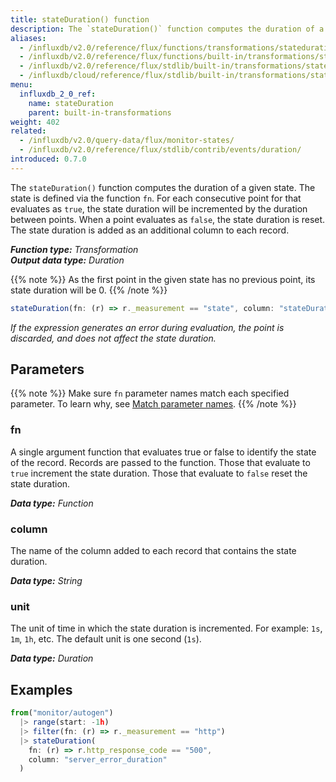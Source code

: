 ```yaml
---
title: stateDuration() function
description: The `stateDuration()` function computes the duration of a given state.
aliases:
  - /influxdb/v2.0/reference/flux/functions/transformations/stateduration
  - /influxdb/v2.0/reference/flux/functions/built-in/transformations/stateduration/
  - /influxdb/v2.0/reference/flux/stdlib/built-in/transformations/stateduration/
  - /influxdb/cloud/reference/flux/stdlib/built-in/transformations/stateduration/
menu:
  influxdb_2_0_ref:
    name: stateDuration
    parent: built-in-transformations
weight: 402
related:
  - /influxdb/v2.0/query-data/flux/monitor-states/
  - /influxdb/v2.0/reference/flux/stdlib/contrib/events/duration/
introduced: 0.7.0
---
```


The `stateDuration()` function computes the duration of a given state.
The state is defined via the function `fn`.
For each consecutive point for that evaluates as `true`, the state duration will be
incremented by the duration between points.
When a point evaluates as `false`, the state duration is reset.
The state duration is added as an additional column to each record.

_**Function type:** Transformation_  
_**Output data type:** Duration_

{{% note %}}
As the first point in the given state has no previous point, its
state duration will be 0.
{{% /note %}}

```js
stateDuration(fn: (r) => r._measurement == "state", column: "stateDuration", unit: 1s)
```

_If the expression generates an error during evaluation, the point is discarded,
and does not affect the state duration._

## Parameters

{{% note %}}
Make sure `fn` parameter names match each specified parameter. To learn why, see [Match parameter names](/influxdb/v2.0/reference/flux/language/data-model/#match-parameter-names).
{{% /note %}}

### fn

A single argument function that evaluates true or false to identify the state of the record.
Records are passed to the function.
Those that evaluate to `true` increment the state duration.
Those that evaluate to `false` reset the state duration.

_**Data type:** Function_

### column

The name of the column added to each record that contains the state duration.

_**Data type:** String_

### unit

The unit of time in which the state duration is incremented.
For example: `1s`, `1m`, `1h`, etc.
The default unit is one second (`1s`).

_**Data type:** Duration_

## Examples

```js
from("monitor/autogen")
  |> range(start: -1h)
  |> filter(fn: (r) => r._measurement == "http")
  |> stateDuration(
    fn: (r) => r.http_response_code == "500",
    column: "server_error_duration"
  )
```
